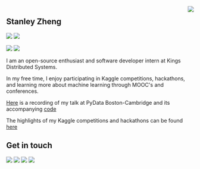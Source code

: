 <a href="#">
<img align="right" src="https://github-readme-stats.vercel.app/api?username=stanleyjzheng&show_icons=true&hide_border=true&icon_color=586069&title_color=a0a9af">
</a>

## Stanley Zheng

![](https://komarev.com/ghpvc/?username=stanleyjzheng)
![](https://img.shields.io/badge/-Python-165caa?style=flat-square&logo=Python&logoColor=fff)

![](https://img.shields.io/badge/-PyTorch-e34f26?style=flat-square&logo=PyTorch&logoColor=fff)
![](https://img.shields.io/badge/-TensorFlow-FF6F00?style=flat-square&logo=TensorFlow&logoColor=fff)

I am an open-source enthusiast and software developer intern at Kings Distributed Systems. 

In my free time, I enjoy participating in Kaggle competitions, hackathons, and learning more about machine learning through MOOC's and conferences.

[Here](https://www.youtube.com/watch?v=c8uWUOSGYUI) is a recording of my talk at PyData Boston-Cambridge and its accompanying [code](https://github.com/stanleyjzheng/PyData)

The highlights of my Kaggle competitions and hackathons can be found [here](https://gist.github.com/stanleyjzheng/96f3455c2ae8842b90f175fc34bd63e6)

## Get in touch

[![](https://img.shields.io/badge/-Email-D44638?style=flat-square&logo=gmail&logoColor=white&labelColor=c14438)](mailto:stanleyjzheng@gmail.com)
[![](https://img.shields.io/badge/-LinkedIn-0E76A8?style=flat-square&logo=LinkedIn&logoColor=fff)](https://www.linkedin.com/in/stanleyjzheng/)
[![](https://img.shields.io/badge/-Kaggle-20beff?style=flat-square&logo=Kaggle&logoColor=fff)](https://www.kaggle.com/stanleyjzheng)
[![](https://img.shields.io/badge/-Devpost-003e54?style=flat-square&logo=Devpost&logoColor=fff)](https://devpost.com/StanleyjZheng)
